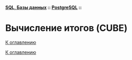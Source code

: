 **[SQL, Базы данных](../../README.md#sql-базы-данных) :: [PostgreSQL](../../README.md#postgresql) ::**
# Вычисление итогов (CUBE)

<!--

-->

[К оглавлению](../../README.md#postgresql)



[К оглавлению](../../README.md#postgresql)
